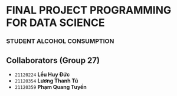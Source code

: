 # FINAL PROJECT PROGRAMMING FOR DATA SCIENCE

### STUDENT ALCOHOL CONSUMPTION

## Collaborators (Group 27)
- `21120224` **Lều Huy Đức**
- `21120354` **Lương Thanh Tú**
- `21120359` **Phạm Quang Tuyền**